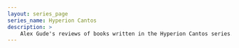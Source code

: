 ```yaml
---
layout: series_page
series_name: Hyperion Cantos
description: >
    Alex Gude's reviews of books written in the Hyperion Cantos series.
---
```

